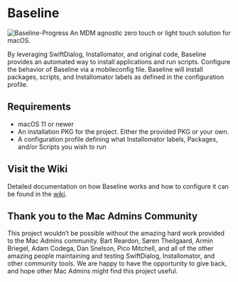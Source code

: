 # Baseline
![Baseline-Progress](https://user-images.githubusercontent.com/106293503/215353375-baee3354-9cf8-463b-b92d-65fde266498c.png)
An MDM agnostic zero touch or light touch solution for macOS. 

By leveraging SwiftDialog, Installomator, and original code, Baseline provides an automated way to install applications and run scripts. Configure the behavior of Baseline via a mobileconfig file. Baseline will install packages, scripts, and Installomator labels as defined in the configuration profile.

## Requirements
- macOS 11 or newer
- An installation PKG for the project. Either the provided PKG or your own.
- A configuration profile defining what Installomator labels, Packages, and/or Scripts you wish to run

## Visit the Wiki
Detailed documentation on how Baseline works and how to configure it can be found in the [wiki](https://github.com/SecondSonConsulting/Baseline/wiki).

## Thank you to the Mac Admins Community
This project wouldn’t be possible without the amazing hard work provided to the Mac Admins community. Bart Reardon, Søren Theilgaard, Armin Briegel, Adam Codega, Dan Snelson, Pico Mitchell, and all of the other amazing people maintaining and testing SwiftDialog, Installomator, and other community tools.
We are happy to have the opportunity to give back, and hope other Mac Admins might find this project useful.
